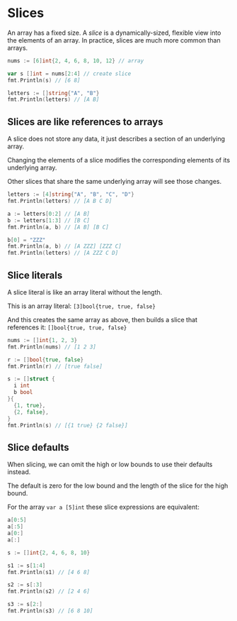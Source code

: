 # Slices

An array has a fixed size. A *slice* is a dynamically-sized, flexible view into the elements of an array. 
In practice, slices are much more common than arrays.

```go
nums := [6]int{2, 4, 6, 8, 10, 12} // array

var s []int = nums[2:4] // create slice
fmt.Println(s) // [6 8]

letters := []string{"A", "B"}
fmt.Println(letters) // [A B]
```

## Slices are like references to arrays

A slice does not store any data, it just describes a section of an underlying array.

Changing the elements of a slice modifies the corresponding elements of its underlying array.

Other slices that share the same underlying array will see those changes.

```go
letters := [4]string{"A", "B", "C", "D"}
fmt.Println(letters) // [A B C D]

a := letters[0:2] // [A B]
b := letters[1:3] // [B C]
fmt.Println(a, b) // [A B] [B C]

b[0] = "ZZZ"
fmt.Println(a, b) // [A ZZZ] [ZZZ C]
fmt.Println(letters) // [A ZZZ C D]
```

## Slice literals

A slice literal is like an array literal without the length.

This is an array literal: `[3]bool{true, true, false}`

And this creates the same array as above, then builds a slice that references it: `[]bool{true, true, false}`

```go
nums := []int{1, 2, 3}
fmt.Println(nums) // [1 2 3]

r := []bool{true, false}
fmt.Println(r) // [true false]

s := []struct {
  i int
  b bool
}{
  {1, true},
  {2, false},
}
fmt.Println(s) // [{1 true} {2 false}]
```

## Slice defaults

When slicing, we can omit the high or low bounds to use their defaults instead.

The default is zero for the low bound and the length of the slice for the high bound.

For the array `var a [5]int` these slice expressions are equivalent:

```go
a[0:5]
a[:5]
a[0:]
a[:]
```

```go
s := []int{2, 4, 6, 8, 10}

s1 := s[1:4]
fmt.Println(s1) // [4 6 8]

s2 := s[:3]
fmt.Println(s2) // [2 4 6]

s3 := s[2:]
fmt.Println(s3) // [6 8 10]
```
